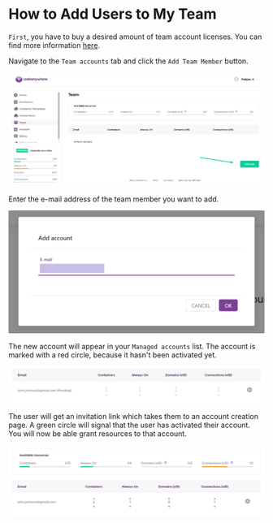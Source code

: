 # How to Add Users to My Team

<code>First</code>, you have to buy a desired amount of team account licenses. You can find more information [here](/dashboard/teams/collaborate-as-a-team).

Navigate to the <code>Team accounts</code> tab and click the <code>Add Team Member</code> button.

<p><img src="/images/dashboard/teams/add-team-member-button.png" alt="Add team member" class="width-90"/></p>

Enter the e-mail address of the team member you want to add.

<p><img src="/images/dashboard/teams/invite-via-email.png" alt="Enter team account email" class="width-60"/></p>

The new account will appear in your <code>Managed accounts</code> list. The account is marked with a red circle, because it hasn't been activated yet.

<p><img src="/images/dashboard/teams/invite-pending-confirmation.png" alt="Team account pending confirmation" class="width-90"/></p>

The user will get an invitation link which takes them to an account creation page. A green circle will signal that the user has activated their account. You will now be able grant resources to that account.

<p><img src="/images/dashboard/teams/team-account-confirmed.png" alt="Team account confirmed" class="width-90"/></p>
